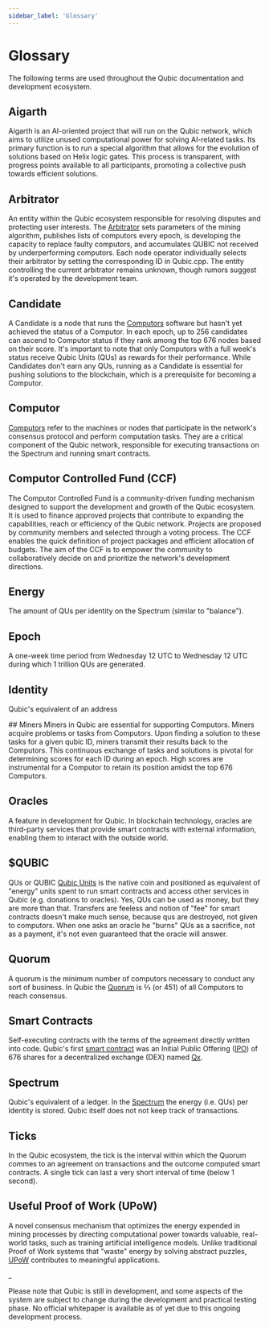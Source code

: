 ```yaml
---
sidebar_label: 'Glossary'
---
```


# Glossary

The following terms are used throughout the Qubic documentation and development ecosystem.

## Aigarth
Aigarth is an AI-oriented project that will run on the Qubic network, which aims to utilize unused computational power for solving AI-related tasks. Its primary function is to run a special algorithm that allows for the evolution of solutions based on Helix logic gates. This process is transparent, with progress points available to all participants, promoting a collective push towards efficient solutions.

## Arbitrator
An entity within the Qubic ecosystem responsible for resolving disputes and protecting user interests. The [Arbitrator](/learn/arbitrator) sets parameters of the mining algorithm, publishes lists of computors every epoch, is developing the capacity to replace faulty computors, and accumulates QUBIC not received by underperforming computors. Each node operator individually selects their arbitrator by setting the corresponding ID in Qubic.cpp. The entity controlling the current arbitrator remains unknown, though rumors suggest it's operated by the development team.

## Candidate
A Candidate is a node that runs the [Computors](/learn/nodes) software but hasn't yet achieved the status of a Computor. In each epoch, up to 256 candidates can ascend to Computor status if they rank among the top 676 nodes based on their score. It's important to note that only Computors with a full week's status receive Qubic Units (QUs) as rewards for their performance. While Candidates don't earn any QUs, running as a Candidate is essential for pushing solutions to the blockchain, which is a prerequisite for becoming a Computor.

## Computor
[Computors](/learn/nodes) refer to the machines or nodes that participate in the network's consensus protocol and perform computation tasks. They are a critical component of the Qubic network, responsible for executing transactions on the Spectrum and running smart contracts.

## Computor Controlled Fund (CCF)
The Computor Controlled Fund is a community-driven funding mechanism designed to support the development and growth of the Qubic ecosystem. It is used to finance approved projects that contribute to expanding the capabilities, reach or efficiency of the Qubic network. Projects are proposed by community members and selected through a voting process. The CCF enables the quick definition of project packages and efficient allocation of budgets. The aim of the CCF is to empower the community to collaboratively decide on and prioritize the network's development directions.

## Energy
The amount of QUs per identity on the Spectrum (similar to "balance").

## Epoch
A one-week time period from Wednesday 12 UTC to Wednesday 12 UTC during which 1 trillion QUs are generated.

## Identity
Qubic's equivalent of an address

## Miners
Miners in Qubic are essential for supporting Computors. Miners acquire problems or tasks from Computors. Upon finding a solution to these tasks for a given qubic ID, miners transmit their results back to the Computors. This continuous exchange of tasks and solutions is pivotal for determining scores for each ID during an epoch. High scores are instrumental for a Computor to retain its position amidst the top 676 Computors.

## Oracles
A feature in development for Qubic. In blockchain technology, oracles are third-party services that provide smart contracts with external information, enabling them to interact with the outside world.

## $QUBIC
QUs or QUBIC [Qubic Units](/learn/tokenomics) is the native coin and positioned as equivalent of "energy" units spent to run smart contracts and access other services in Qubic (e.g. donations to oracles). Yes, QUs can be used as money, but they are more than that. Transfers are feeless and notion of "fee" for smart contracts doesn't make much sense, because qus are destroyed, not given to computors. When one asks an oracle he "burns" QUs as a sacrifice, not as a payment, it's not even guaranteed that the oracle will answer. 

## Quorum
A quorum is the minimum number of computors necessary to conduct any sort of business. In Qubic the [Quorum](/learn/quorum) is ⅔ (or 451) of all Computors to reach consensus.

## Smart Contracts
Self-executing contracts with the terms of the agreement directly written into code. Qubic's first [smart contract](/learn/smart-contracts) was an Initial Public Offering ([IPO](/learn/ipo)) of 676 shares for a decentralized exchange (DEX) named [Qx](/learn/qx).

## Spectrum
Qubic's equivalent of a ledger. In the [Spectrum](/learn/spectrum) the energy (i.e. QUs) per Identity is stored. Qubic itself does not not keep track of transactions.

## Ticks
In the Qubic ecosystem, the tick is the interval within which the Quorum commes to an agreement on transactions and the outcome computed smart contracts. A single tick can last a very short interval of time (below 1 second).

## Useful Proof of Work (UPoW)
A novel consensus mechanism that optimizes the energy expended in mining processes by directing computational power towards valuable, real-world tasks, such as training artificial intelligence models. Unlike traditional Proof of Work systems that "waste" energy by solving abstract puzzles, [UPoW](/learn/upow) contributes to meaningful applications.


\_

Please note that Qubic is still in development, and some aspects of the system are subject to change during the development and practical testing phase. No official whitepaper is available as of yet due to this ongoing development process.
